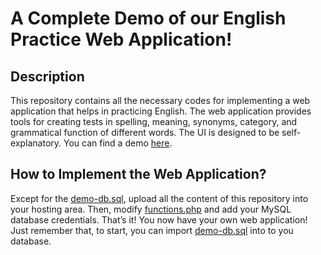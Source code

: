 # A Complete Demo of our English Practice Web Application!

## Description
This repository contains all the necessary codes for implementing a web application that helps in practicing English. The web application provides tools for creating tests in spelling, meaning, synonyms, category, and grammatical function of different words. The UI is designed to be self-explanatory. You can find a demo [here](http://demo-engpractice.atwebpages.com/).

## How to Implement the Web Application?
Except for the [demo-db.sql](english-practice/blob/main/demo-db.sql), upload all the content of this repository into your hosting area. Then, modify [functions.php](english-practice/blob/main/backend/functions.php) and add your MySQL database credentials. That’s it! You now have your own web application! Just remember that, to start, you can import [demo-db.sql](english-practice/blob/main/demo-db.sql) into to you database.
